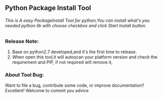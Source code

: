 ## Python Package Install Tool
###### This is A easy PackageInstall Tool for python,You can install what's you needed python lib with choose checkbox and click Start Install button.

### Release Note:
1. Base on python2.7 developed,and it's the first time to release.
2. When open this tool,it will autoscan your platform version and check the requirement and PIP,
if not required will remove it,

### About Tool Bug:
Want to file a bug, contribute some code, or improve documentation? Excellent! Welcome to commit you advice

